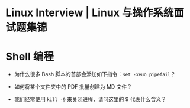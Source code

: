 # Linux Interview | Linux 与操作系统面试题集锦

# Shell 编程

- 为什么很多 Bash 脚本的首部会添加如下指令：`set -xeuo pipefail`？

- 如何将某个文件夹中的 PDF 批量创建为 MD 文件？

- 我们经常使用 `kill -9` 来关闭进程，请问这里的 9 代表什么含义？
